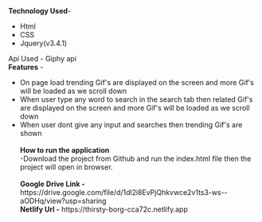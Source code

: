 <div><b>Technology Used</b>- <ul><li>Html</li><li>CSS </li><li> Jquery(v3.4.1)</li></ul></div>
<div> Api Used - Giphy api</div>
<div><b>Features</b> - <ul><li> On page load trending Gif's are displayed on the screen and more Gif's will be loaded as we scroll down</li>
	<li> When user type any word to search in the search tab then related Gif's are displayed on the screen and more Gif's will be loaded as we scroll down</li>
	<li>When user dont give any input and searches then trending Gif's are shown</li><br/>
	<div><b>How to run the application</b> <br/>-Download the project from Github and run the index.html file then the project will open in browser.</div><br/>
<div><b>Google Drive Link -</b> https://drive.google.com/file/d/1dl2i8EvPjQhkvwce2v1ts3-ws--aODHq/view?usp=sharing</div>
<div><b>Netlify Url -</b> https://thirsty-borg-cca72c.netlify.app</div>
	
	

